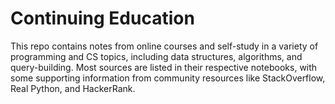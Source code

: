 # Continuing Education

This repo contains notes from online courses and self-study in a variety of programming and CS topics, including data structures, algorithms, and query-building. Most sources are listed in their respective notebooks, with some supporting information from community resources like StackOverflow, Real Python, and HackerRank.